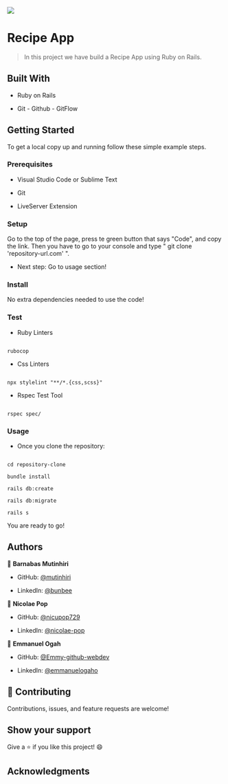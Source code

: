 ![](https://img.shields.io/badge/Microverse-blueviolet)


# Recipe App 



> In this project we have build a Recipe App using Ruby on Rails.

## Built With

- Ruby on Rails

- Git - Github - GitFlow


## Getting Started


To get a local copy up and running follow these simple example steps.


### Prerequisites


- Visual Studio Code or Sublime Text

- Git

- LiveServer Extension


### Setup


Go to the top of the page, press te green button that says "Code", and copy the link. Then you have to go to your console and type " git clone 'repository-url.com' ".


- Next step: Go to usage section!



### Install


No extra dependencies needed to use the code!


### Test


- Ruby Linters 


```

rubocop

```


- Css Linters


```

npx stylelint "**/*.{css,scss}"

```

- Rspec Test Tool

``` 

rspec spec/

```


### Usage


- Once you clone the repository:



```

cd repository-clone

bundle install

rails db:create

rails db:migrate

rails s

```


You are ready to go!


## Authors


👤 **Barnabas Mutinhiri**

- GitHub: [@mutinhiri](https://github.com/mutinhiri)

- LinkedIn: [@bunbee](https://www.linkedin.com/in/bunbee)


👤 **Nicolae Pop**

- GitHub: [@nicupop729](https://github.com/nicupop729)

- LinkedIn: [@nicolae-pop](https://www.linkedin.com/in/nicolae-pop)

👤 **Emmanuel Ogah**

- GitHub: [@Emmy-github-webdev](https://github.com/Emmy-github-webdev)

- LinkedIn: [@emmanuelogaho](https://www.linkedin.com/in/emmanuelogaho)


## 🤝 Contributing


Contributions, issues, and feature requests are welcome!


## Show your support


Give a ⭐️ if you like this project! 😄


## Acknowledgments